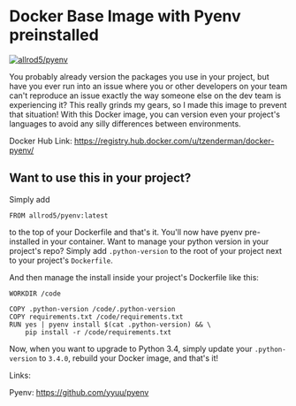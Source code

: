 # Docker Base Image with Pyenv preinstalled

[![allrod5/pyenv](http://dockeri.co/image/allrod5/pyenv)](https://registry.hub.docker.com/u/allrod5/pyenv/)

You probably already version the packages you use in your project, but have you ever run into an issue where you or other developers on your team can't reproduce an issue exactly the way someone else on the dev team is experiencing it? This really grinds my gears, so I made this image to prevent that situation! With this Docker image, you can version even your project's languages to avoid any silly differences between environments.

Docker Hub Link: https://registry.hub.docker.com/u/tzenderman/docker-pyenv/

## Want to use this in your project?

Simply add

`FROM allrod5/pyenv:latest`

to the top of your Dockerfile and that's it. You'll now have pyenv pre-installed in your container. Want to manage your python version in your project's repo? Simply add `.python-version` to the root of your project next to your project's `Dockerfile`.

And then manage the install inside your project's Dockerfile like this:

    WORKDIR /code

    COPY .python-version /code/.python-version
    COPY requirements.txt /code/requirements.txt
    RUN yes | pyenv install $(cat .python-version) && \
        pip install -r /code/requirements.txt

Now, when you want to upgrade to Python 3.4, simply update your `.python-version` to `3.4.0`, rebuild your Docker image, and that's it!

Links:

Pyenv: https://github.com/yyuu/pyenv
